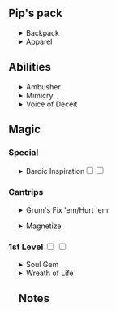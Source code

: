 <style type="text/css">
<!--
 .tab { margin-left: 20px; }
-->
</style>

## Pip's pack

<div class=tab>
<details><summary>Backpack</summary>
    <ul>
        <li>Example</li>
    </ul>
</details>
<details><summary>Apparel</summary>
    <ul>
        <li>Example</li>
    </ul>
</details>
</div>

## Abilities

<div class=tab>
    <details><summary>Ambusher</summary>
You have advantage on attack rolls against any creature you have surprised.
    </details>
</div>
<div class=tab>
    <details><summary>Mimicry</summary>
You can mimic any sounds you have heard, including voices. This talent extends to handwriting. A creature that hears your sounds can tell they are imitations with a successful Wisdom (Insight) check, and a creature that sees your forgery can tell it is a forgery with a successful Intelligence (Investigation) check. The DCs of these checks are each equal to 8 + your Charisma modifier + your proficiency bonus.
    </details>
</div>
<div class=tab>
    <details><summary>Voice of Deceit</summary>
Voice of Deceit. You have proficiency in the Deception skill.
    </details>
</div>

## Magic

### Special
<div class=tab>
    <details><summary>Bardic Inspiration<input type="checkbox"><input type="checkbox"></summary>
You can inspire others through stirring words or music. To do so, you use a Bonus Action on Your Turn to choose one creature other than yourself within 60 feet of you who can hear you. That creature gains one Bardic Inspiration die, a d6.

Once within the next 10 minutes, the creature can roll the die and add the number rolled to one ability check, Attack roll, or saving throw it makes. The creature can wait until after it rolls The D20 before deciding to use the Bardic Inspiration die, but must decide before the DM says whether the roll succeeds or fails. Once the Bardic Inspiration die is rolled, it is lost. A creature can have only one Bardic Inspiration die at a time.

You can use this feature a number of times equal to your Charisma modifier (a minimum of once). You regain any expended uses when you finish a Long Rest.

Your Bardic Inspiration die changes when you reach certain levels in this class. The die becomes a d8 at 5th Level, a d10 at 10th level, and a d12 at 15th level.
    </details>
</div>

### Cantrips

<div class=tab>
    <details><summary>Grum's Fix 'em/Hurt 'em</summary>
    Casting time: 	1 action
Range: 	Touch
Components: 	V, S, Drop of blood smeared on target
Duration: 	Instantaneous


You make a melee spell attack against your target, unless the target is willing and stationary, or incapacitated.

On a hit, you choose to heal the target, or damage the target for 1d4+1 necrotic.

If target is undead, add +1 damage per d4 cast (so +1 until 10th level, +2 at 11th level and +4 at 17th level, in addition to any extra d4s added due to casting at higher levels). The spell has no effect on non-flesh constructs.

If healing a target, the caster takes damage equal to the amount healed. The caster cannot heal more Hit Points than they currently have, but by healing the caster can bring themselves down to 0 HP.

If damaging a target, the caster is healed an amount equal to the damage dealt, up to but not above the caster's maximum HP. If the damage is more than the caster's maximum HP, further damage to the target is halved.

The spell's effect increases when the caster's total levels (all classes) reach 5th, 11th and 17th. At 5th level the spell heals or harms for (1d4+1), at 11th level it is (2d4+1), and at 17th level the spell heals and/or harms for (4d4+1).
    </details>
</div>

<div class=tab>
<details><summary>Magnetize</summary>
Casting time: 	1 action
Range: 	15 foot cone
Components: 	V, S
Duration: 	Instantaneous


As an action, you magnetize all metal in front of you in a 15 foot cone. Items containing metal that weigh 15 pounds or less become magnetized. As part of the action you can choose whether throw the metal in any direction up to 15 feet, crush it into a center, or expel it outwards in a circle. Creatures in the way must make a Dexterity saving throw or take 1d4 bludgeoning damage. Once the metal is moved it is no longer magnetized.
</details>
</div>

### 1st Level  <input type="checkbox"> <input type="checkbox">
<div class=tab>
<details><summary>Soul Gem</summary>
Casting time: 	1 Bonus Action
Range: 	120 feet
Components: 	V (you must say the type of gem you wish the soul to be captured in)
Duration: 	10 minute


You choose a creature that you can see within range and mark it with dark energy, ensnaring the spiritual essence of their soul. If the creature dies within the spell's duration, the creature's soul is captured in a gem that materializes and is magically affixed to anything on your person.

The gem looks identical to a real gem in every way. However, a perception check contested against your spell save DC reveals that the gem is fake and has no monetary value. The soul inside can only be detected by magical means. The soul gem also cannot be used as material in lieu of an real gem in casting a spell.

The gem cannot be removed from its location by anyone except you by any means. You may choose to use an action to relocate the gem to a different item on your person.

At Higher Levels. When you cast this spell using a spell slot of 2nd level or higher, you can capture one additional creatures soul for each slot level above 1st.
</details>

</div>

<div class="tab">
<details><summary>Wreath of Life</summary>
Casting time: 	1 action
Range: 	60 feet
Components: 	V, S, M (a flower petal)
Duration: 	1 round


You chant a mystic incantation, creating a magical garland on the head of an ally. If it is not destroyed, it restores their health. If the target takes no damage before the start of your next turn, it regains a number of hit points equal to 1d8 + your spellcasting ability modifier. This spell has no effect on undead or constructs.

At Higher Levels. When you cast this spell using a spell slot of 2nd level or higher, the healing increases by 1d8 for each slot level above 1st.
</details>


## Notes
